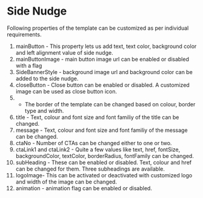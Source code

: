 # Side Nudge
Following properties of the template can be customized as per individual requirements.

1. mainButton - This property lets us add text, text color, background color and left alignment value of side nudge.
2. mainButtonImage - main button image url can be enabled or disabled with a flag
3. SideBannerStyle - background image url and background color can be added to the side nudge.
4. closeButton - Close button can be enabled or disabled. A customized image can be used as close button icon. 
5.  - The border of the template can be changed based on colour, border type and width. 
6. title - Text, colour and font size and font familiy of the title can be changed.
7. message - Text, colour and font size and font familiy of the message can be changed.
8. ctaNo - Number of CTAs can be changed either to one or two. 
9. ctaLink1 and ctaLink2 - Quite a few values like text, href, fontSize, backgroundColor, textColor, borderRadius, fontFamily can be changed. 
10. subHeading - These can be enabled or disabled. Text, colour and href can be changed for them. Three subheadings are available.
11. logoImage- This can be activated or deactivated with customized logo and width of the image can be changed. 
12. animation - animation flag can be enabled or disabled.
